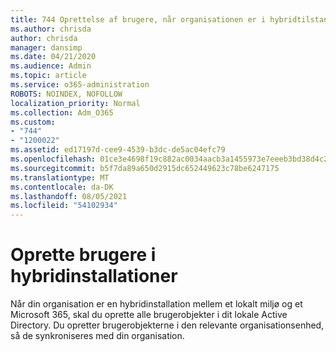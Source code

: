 ```yaml
---
title: 744 Oprettelse af brugere, når organisationen er i hybridtilstand
ms.author: chrisda
author: chrisda
manager: dansimp
ms.date: 04/21/2020
ms.audience: Admin
ms.topic: article
ms.service: o365-administration
ROBOTS: NOINDEX, NOFOLLOW
localization_priority: Normal
ms.collection: Adm_O365
ms.custom:
- "744"
- "1200022"
ms.assetid: ed17197d-cee9-4539-b3dc-de5ac04efc79
ms.openlocfilehash: 01ce3e4698f19c882ac0034aacb3a1455973e7eeeb3bd38d4c28a0070d739405
ms.sourcegitcommit: b5f7da89a650d2915dc652449623c78be6247175
ms.translationtype: MT
ms.contentlocale: da-DK
ms.lasthandoff: 08/05/2021
ms.locfileid: "54102934"
---
```

# <a name="create-users-in-hybrid-deployments"></a>Oprette brugere i hybridinstallationer

Når din organisation er en hybridinstallation mellem et lokalt miljø og et Microsoft 365, skal du oprette alle brugerobjekter i dit lokale Active Directory. Du opretter brugerobjekterne i den relevante organisationsenhed, så de synkroniseres med din organisation.
